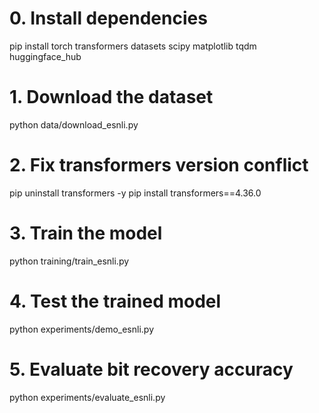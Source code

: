 # 0. Install dependencies
pip install torch transformers datasets scipy matplotlib tqdm huggingface_hub

# 1. Download the dataset
python data/download_esnli.py

# 2. Fix transformers version conflict
pip uninstall transformers -y
pip install transformers==4.36.0

# 3. Train the model
python training/train_esnli.py

# 4. Test the trained model
python experiments/demo_esnli.py

# 5. Evaluate bit recovery accuracy
python experiments/evaluate_esnli.py
